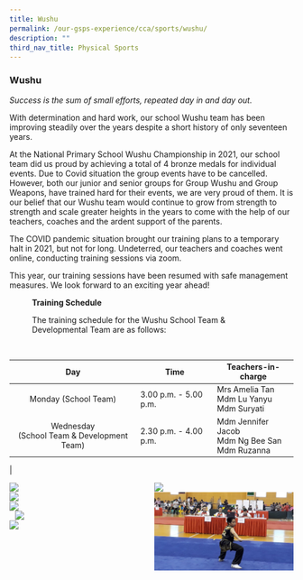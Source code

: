 ```yaml
---
title: Wushu
permalink: /our-gsps-experience/cca/sports/wushu/
description: ""
third_nav_title: Physical Sports
---
```

### **Wushu**

_Success is the sum of small efforts, repeated day in and day out._

With determination and hard work, our school Wushu team has been improving steadily over the years despite a short history of only seventeen years. 

At the National Primary School Wushu Championship in 2021, our school team did us proud by achieving a total of 4 bronze medals for individual events. Due to Covid situation the group events have to be cancelled. However, both our junior and senior groups for Group Wushu and Group Weapons, have trained hard for their events, we are very proud of them. It is our belief that our Wushu team would continue to grow from strength to strength and scale greater heights in the years to come with the help of our teachers, coaches and the ardent support of the parents.  

The COVID pandemic situation brought our training plans to a temporary halt in 2021, but not for long. Undeterred, our teachers and coaches went online, conducting training sessions via zoom. 

This year, our training sessions have been resumed with safe management measures. We look forward to an exciting year ahead!

<figure>
<figcaption><strong>  Training Schedule 
	</strong></figcaption>
</figure>	

<figure>
<figcaption> The training schedule for the Wushu School Team & Developmental Team are as follows:
</figcaption>
</figure>	

<br clear="left">

| Day | Time | Teachers-in-charge |
|:---:|---|---|
| Monday (School Team) | 3.00 p.m. - 5.00 p.m. | Mrs Amelia Tan<br>Mdm Lu Yanyu<br>Mdm Suryati  |
| Wednesday<br>(School Team & Development Team) | 2.30 p.m. - 4.00 p.m.  | Mdm Jennifer Jacob<br>Mdm Ng Bee San <br>Mdm Ruzanna |
|

<img src="/images/wushu1.jpg" style="width:49%" align=left>
<img src="/images/wushu2.jpg" style="width:49%" align=right>

<br clear="left">

<img src="/images/wushu3.jpg" style="width:49%" align=left>
<img src="/images/wushu4.jpeg" style="width:49%" align=right>

<br clear="left">

<img src="/images/wushu5.jpg" style="width:49%" align=left>
<img src="/images/wushu6.jpg" style="width:49%" align=right>

<br clear="left">

<img src="/images/wushu7.jpg" style="width:49%" align=left>

